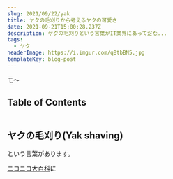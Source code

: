 ```yaml
---
slug: 2021/09/22/yak
title: ヤクの毛刈りから考えるヤクの可愛さ
date: 2021-09-21T15:00:28.237Z
description: ヤクの毛刈りという言葉がIT業界にあってだな...
tags:
  - ヤク
headerImage: https://i.imgur.com/qBtbBN5.jpg
templateKey: blog-post
---
```

モ～

## Table of Contents

```toc

```

## ヤクの毛刈り(Yak shaving)

という言葉があります。

[ニコニコ大百科](https://dic.nicovideo.jp/a/%E3%83%A4%E3%82%AF%E3%81%AE%E6%AF%9B%E5%88%88%E3%82%8A)に